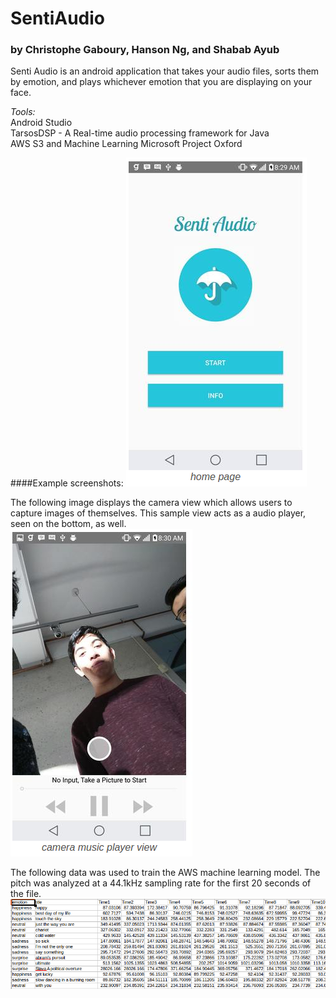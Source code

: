 # SentiAudio
### by Christophe Gaboury, Hanson Ng, and Shabab Ayub
Senti Audio is an android application that takes your audio files, sorts them by emotion, and plays whichever emotion that you are displaying on your face.

*Tools:*   
Android Studio  
TarsosDSP - A Real-time audio processing framework for Java  
AWS S3 and Machine Learning
Microsoft Project Oxford

####Example screenshots:
![alt tag](https://github.com/NgHanson/SentiAudio/blob/master/Training_data_and_images/home_page.png)  

The following image displays the camera view which allows users to capture images of themselves. This sample view acts as a audio player, seen on the bottom, as well.  
![alt tag](https://github.com/NgHanson/SentiAudio/blob/master/Training_data_and_images/camera_view.png)  

The following data was used to train the AWS machine learning model. The pitch was analyzed at a 44.1kHz sampling rate for the first 20 seconds of the file.
![alt tag](https://github.com/NgHanson/SentiAudio/blob/master/Training_data_and_images/training_data.png)  

